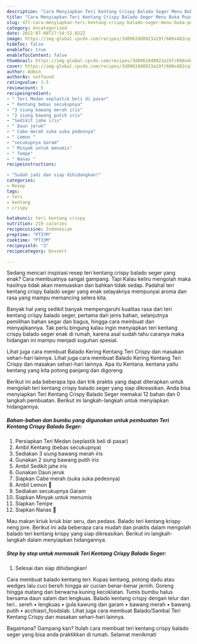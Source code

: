 ```yaml
---
description: "Cara Menyiapkan Teri Kentang Crispy Balado Seger Menu Buka Puas"
title: "Cara Menyiapkan Teri Kentang Crispy Balado Seger Menu Buka Puas"
slug: 477-cara-menyiapkan-teri-kentang-crispy-balado-seger-menu-buka-puas
category: Uncategorized
date: 2022-07-08T17:54:52.022Z
image: https://img-global.cpcdn.com/recipes/3d89619d0923a19f/680x482cq70/teri-kentang-crispy-balado-seger-foto-resep-utama.jpg
hideToc: false
enableToc: true
enableTocContent: false
thumbnail: https://img-global.cpcdn.com/recipes/3d89619d0923a19f/680x482cq70/teri-kentang-crispy-balado-seger-foto-resep-utama.jpg
cover: https://img-global.cpcdn.com/recipes/3d89619d0923a19f/680x482cq70/teri-kentang-crispy-balado-seger-foto-resep-utama.jpg
author: Admin
authorAv: notfound
ratingvalue: 3.5
reviewcount: 5
recipeingredient:
- " Teri Medan seplastik beli di pasar"
- " Kentang bebas secukupnya"
- "3 siung bawang merah iris"
- "2 siung bawang putih iris"
- "Sedikit jahe iris"
- " Daun jeruk"
- " Cabe merah suka suka pedesnya"
- " Lemon "
- "secukupnya Garam"
- " Minyak untuk menumis"
- " Tempe"
- " Nanas "
recipeinstructions:

- "Sudah jadi dan siap dihidangkan!"
categories:
- Resep
tags:
- teri
- kentang
- crispy

katakunci: teri kentang crispy 
nutrition: 219 calories
recipecuisine: Indonesian
preptime: "PT37M"
cooktime: "PT33M"
recipeyield: "3"
recipecategory: Dessert

---
```



Sedang mencari inspirasi resep teri kentang crispy balado seger yang enak? Cara membuatnya sangat gampang. Tapi Kalau keliru mengolah maka hasilnya tidak akan memuaskan dan bahkan tidak sedap. Padahal teri kentang crispy balado seger yang enak selayaknya mempunyai aroma dan rasa yang mampu memancing selera kita.


Banyak hal yang sedikit banyak mempengaruhi kualitas rasa dari teri kentang crispy balado seger, pertama dari jenis bahan, selanjutnya pemilihan bahan segar dan bagus, hingga cara membuat dan menyajikannya. Tak perlu bingung kalau ingin menyiapkan teri kentang crispy balado seger enak di rumah, karena asal sudah tahu caranya maka hidangan ini mampu menjadi suguhan spesial.

Lihat juga cara membuat Balado Kering Kentang Teri Crispy dan masakan sehari-hari lainnya. Lihat juga cara membuat Balado Kering Kentang Teri Crispy dan masakan sehari-hari lainnya. Apa itu Kentana. kentana yaitu kentang yang kita potong panjang dan digoreng.


Berikut ini ada beberapa tips dan trik praktis yang dapat diterapkan untuk mengolah teri kentang crispy balado seger yang siap dikreasikan. Anda bisa menyiapkan Teri Kentang Crispy Balado Seger memakai 12 bahan dan 0 langkah pembuatan. Berikut ini langkah-langkah untuk menyiapkan hidangannya.

<!--inarticleads1-->

##### Bahan-bahan dan bumbu yang digunakan untuk pembuatan Teri Kentang Crispy Balado Seger:

1. Persiapkan  Teri Medan (seplastik beli di pasar)
1. Ambil  Kentang (bebas secukupnya)
1. Sediakan 3 siung bawang merah iris
1. Gunakan 2 siung bawang putih iris
1. Ambil Sedikit jahe iris
1. Gunakan  Daun jeruk
1. Siapkan  Cabe merah (suka suka pedesnya)
1. Ambil  Lemon 🍋
1. Sediakan secukupnya Garam
1. Siapkan  Minyak untuk menumis
1. Siapkan  Tempe
1. Siapkan  Nanas 🍍


Mau makan kriuk kriuk biar seru, dan pedass. Balado teri kentang krispy neng jore. Berikut ini ada beberapa cara mudah dan praktis dalam mengolah balado teri kentang krispy yang siap dikreasikan. Berikut ini langkah-langkah dalam menyiapkan hidangannya. 

<!--inarticleads2-->

##### Step by step untuk memasak Teri Kentang Crispy Balado Seger:


1. Selesai dan siap dihidangkan!

Cara membuat balado kentang teri: Kupas kentang, potong dadu atau wedges lalu cuci bersih hingga air cucian benar-benar jernih. Goreng hingga matang dan berwarna kuning kecoklatan. Tumis bumbu halus bersama daun salam dan lengkuas. Balado kentang crispy dengan telur dan teri.. sereh • lengkuas • gula kawung dan garam • bawang merah • bawang putih • acchiasri_foodslab. Lihat juga cara membuat Balado/Sambal Teri Kentang Crispy dan masakan sehari-hari lainnya. 

Bagaimana? Gampang kan? Itulah cara membuat teri kentang crispy balado seger yang bisa anda praktikkan di rumah. Selamat menikmati
